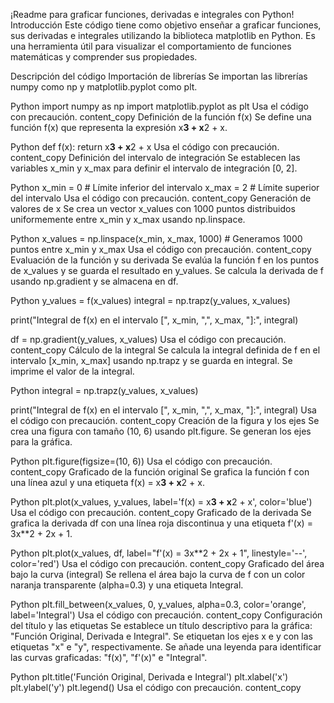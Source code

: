 ¡Readme para graficar funciones, derivadas e integrales con Python!
Introducción
Este código tiene como objetivo enseñar a graficar funciones, sus derivadas e integrales utilizando la biblioteca matplotlib en Python. Es una herramienta útil para visualizar el comportamiento de funciones matemáticas y comprender sus propiedades.

Descripción del código
Importación de librerías
Se importan las librerías numpy como np y matplotlib.pyplot como plt.

Python
import numpy as np
import matplotlib.pyplot as plt
Usa el código con precaución.
content_copy
Definición de la función f(x)
Se define una función f(x) que representa la expresión x**3 + x**2 + x.

Python
def f(x):
  return x**3 + x**2 + x
Usa el código con precaución.
content_copy
Definición del intervalo de integración
Se establecen las variables x_min y x_max para definir el intervalo de integración [0, 2].

Python
x_min = 0  # Límite inferior del intervalo
x_max = 2  # Límite superior del intervalo
Usa el código con precaución.
content_copy
Generación de valores de x
Se crea un vector x_values con 1000 puntos distribuidos uniformemente entre x_min y x_max usando np.linspace.

Python
x_values = np.linspace(x_min, x_max, 1000)  # Generamos 1000 puntos entre x_min y x_max
Usa el código con precaución.
content_copy
Evaluación de la función y su derivada
Se evalúa la función f en los puntos de x_values y se guarda el resultado en y_values.
Se calcula la derivada de f usando np.gradient y se almacena en df.

Python
y_values = f(x_values)
integral = np.trapz(y_values, x_values)

print("Integral de f(x) en el intervalo [", x_min, ",", x_max, "]:", integral)

df = np.gradient(y_values, x_values)
Usa el código con precaución.
content_copy
Cálculo de la integral
Se calcula la integral definida de f en el intervalo [x_min, x_max] usando np.trapz y se guarda en integral.
Se imprime el valor de la integral.

Python
integral = np.trapz(y_values, x_values)

print("Integral de f(x) en el intervalo [", x_min, ",", x_max, "]:", integral)
Usa el código con precaución.
content_copy
Creación de la figura y los ejes
Se crea una figura con tamaño (10, 6) usando plt.figure.
Se generan los ejes para la gráfica.

Python
plt.figure(figsize=(10, 6))
Usa el código con precaución.
content_copy
Graficado de la función original
Se grafica la función f con una línea azul y una etiqueta f(x) = x**3 + x**2 + x.

Python
plt.plot(x_values, y_values, label='f(x) = x**3 + x**2 + x', color='blue')
Usa el código con precaución.
content_copy
Graficado de la derivada
Se grafica la derivada df con una línea roja discontinua y una etiqueta f'(x) = 3x**2 + 2x + 1.

Python
plt.plot(x_values, df, label="f'(x) = 3x**2 + 2x + 1", linestyle='--', color='red')
Usa el código con precaución.
content_copy
Graficado del área bajo la curva (integral)
Se rellena el área bajo la curva de f con un color naranja transparente (alpha=0.3) y una etiqueta Integral.

Python
plt.fill_between(x_values, 0, y_values, alpha=0.3, color='orange', label='Integral')
Usa el código con precaución.
content_copy
Configuración del título y las etiquetas
Se establece un título descriptivo para la gráfica: "Función Original, Derivada e Integral".
Se etiquetan los ejes x e y con las etiquetas "x" e "y", respectivamente.
Se añade una leyenda para identificar las curvas graficadas: "f(x)", "f'(x)" e "Integral".

Python
plt.title('Función Original, Derivada e Integral')
plt.xlabel('x')
plt.ylabel('y')
plt.legend()
Usa el código con precaución.
content_copy
